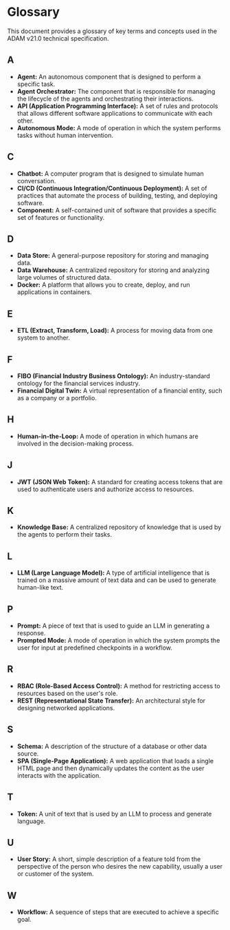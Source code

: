 # Glossary

This document provides a glossary of key terms and concepts used in the ADAM v21.0 technical specification.

## A

*   **Agent:** An autonomous component that is designed to perform a specific task.
*   **Agent Orchestrator:** The component that is responsible for managing the lifecycle of the agents and orchestrating their interactions.
*   **API (Application Programming Interface):** A set of rules and protocols that allows different software applications to communicate with each other.
*   **Autonomous Mode:** A mode of operation in which the system performs tasks without human intervention.

## C

*   **Chatbot:** A computer program that is designed to simulate human conversation.
*   **CI/CD (Continuous Integration/Continuous Deployment):** A set of practices that automate the process of building, testing, and deploying software.
*   **Component:** A self-contained unit of software that provides a specific set of features or functionality.

## D

*   **Data Store:** A general-purpose repository for storing and managing data.
*   **Data Warehouse:** A centralized repository for storing and analyzing large volumes of structured data.
*   **Docker:** A platform that allows you to create, deploy, and run applications in containers.

## E

*   **ETL (Extract, Transform, Load):** A process for moving data from one system to another.

## F

*   **FIBO (Financial Industry Business Ontology):** An industry-standard ontology for the financial services industry.
*   **Financial Digital Twin:** A virtual representation of a financial entity, such as a company or a portfolio.

## H

*   **Human-in-the-Loop:** A mode of operation in which humans are involved in the decision-making process.

## J

*   **JWT (JSON Web Token):** A standard for creating access tokens that are used to authenticate users and authorize access to resources.

## K

*   **Knowledge Base:** A centralized repository of knowledge that is used by the agents to perform their tasks.

## L

*   **LLM (Large Language Model):** A type of artificial intelligence that is trained on a massive amount of text data and can be used to generate human-like text.

## P

*   **Prompt:** A piece of text that is used to guide an LLM in generating a response.
*   **Prompted Mode:** A mode of operation in which the system prompts the user for input at predefined checkpoints in a workflow.

## R

*   **RBAC (Role-Based Access Control):** A method for restricting access to resources based on the user's role.
*   **REST (Representational State Transfer):** An architectural style for designing networked applications.

## S

*   **Schema:** A description of the structure of a database or other data source.
*   **SPA (Single-Page Application):** A web application that loads a single HTML page and then dynamically updates the content as the user interacts with the application.

## T

*   **Token:** A unit of text that is used by an LLM to process and generate language.

## U

*   **User Story:** A short, simple description of a feature told from the perspective of the person who desires the new capability, usually a user or customer of the system.

## W

*   **Workflow:** A sequence of steps that are executed to achieve a specific goal.
